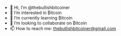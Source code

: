 - 👋 Hi, I’m @thebullishbitcoiner
- 💭 I’m interested in ₿itcoin
- 📑 I’m currently learning ₿itcoin
- 🤝 I’m looking to collaborate on ₿itcoin
- 📫 How to reach me: thebullishbitcoiner@gmail.com

<!---
thebullishbitcoiner/thebullishbitcoiner is a ✨ special ✨ repository because its `README.md` (this file) appears on your GitHub profile.
You can click the Preview link to take a look at your changes.
--->

